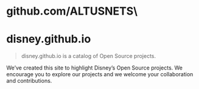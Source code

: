 # github.com/ALTUSNETS\

# disney.github.io

> disney.github.io is a catalog of Open Source projects.

We’ve created this site to highlight Disney’s Open Source projects. We encourage you to explore our projects and we welcome your collaboration and contributions.


